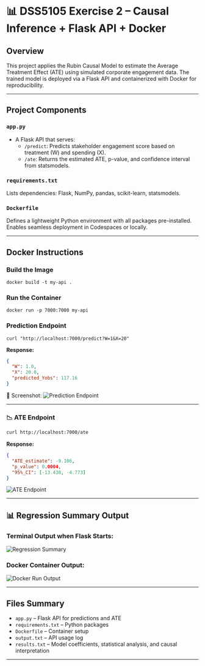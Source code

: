 # 📊 DSS5105 Exercise 2 – Causal Inference + Flask API + Docker

## Overview
This project applies the Rubin Causal Model to estimate the Average Treatment Effect (ATE) using simulated corporate engagement data. The trained model is deployed via a Flask API and containerized with Docker for reproducibility.

---

## Project Components

### `app.py`
- A Flask API that serves:
  - `/predict`: Predicts stakeholder engagement score based on treatment (W) and spending (X).
  - `/ate`: Returns the estimated ATE, p-value, and confidence interval from statsmodels.

### `requirements.txt`
Lists dependencies: Flask, NumPy, pandas, scikit-learn, statsmodels.

### `Dockerfile`
Defines a lightweight Python environment with all packages pre-installed. Enables seamless deployment in Codespaces or locally.

---

##  Docker Instructions

### Build the Image
```docker build -t my-api .```

### Run the Container
```docker run -p 7000:7000 my-api```

### Prediction Endpoint
```
curl "http://localhost:7000/predict?W=1&X=20"
```
**Response:**
```json
{
  "W": 1.0,
  "X": 20.0,
  "predicted_Yobs": 117.16
}
```

📸 Screenshot:
![Prediction Endpoint](./Screenshot_2025-04-19_at_9.30.22_PM.png)

---

### 📉 ATE Endpoint
```bash
curl http://localhost:7000/ate
```
**Response:**
```json
{
  "ATE_estimate": -9.106,
  "p_value": 0.0004,
  "95%_CI": [-13.438, -4.773]
}
```
![ATE Endpoint](./Screenshot_2025-04-19_at_9.31.28_PM.png)

---

## 📊 Regression Summary Output

### Terminal Output when Flask Starts:

![Regression Summary](./Screenshot_2025-04-19_at_9.25.26_PM.png)

### Docker Container Output:

![Docker Run Output](./Screenshot_2025-04-19_at_9.26.25_PM.png)

---

## Files Summary

- `app.py` – Flask API for predictions and ATE
- `requirements.txt` – Python packages
- `Dockerfile` – Container setup
- `output.txt` – API usage log
- `results.txt` – Model coefficients, statistical analysis, and causal interpretation

---

